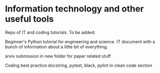 # Information technology and other useful tools
Repo of IT and coding tutorials. To be added:

Beginner's Python tutorial for engineering and science.
IT document with a bunch of information about a little bit of everything.

arxiv submission in new folder for paper related stuff

Coding best practice
docstring, pytest, black, pylint in clean code section